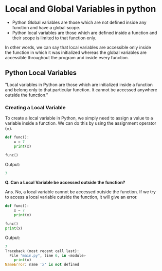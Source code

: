 # Local and Global Variables in python

- Python Global variables are those which are not defined inside any function and have a global scope.
- Python local variables are those which are defined inside a function and their scope is limited to that function only. 

In other words, we can say that local variables are accessible only inside the function in which it was initialized whereas the global variables are accessible throughout the program and inside every function.

## Python Local Variables

"Local variables in Python are those which are initialized inside a function and belong only to that particular function. It cannot be accessed anywhere outside the function."

### Creating a Local Variable

To create a local variable in Python, we simply need to assign a value to a variable inside a function. We can do this by using the assignment operator (=).

```python
def func():
    x = 7
    print(x)

func()
```

Output:

```python
7
```

**Q. Can a Local Variable be accessed outside the function?**

Ans. No, a local variable cannot be accessed outside the function. If we try to access a local variable outside the function, it will give an error.

```python
def func():
    x = 7
    print(x)

func()
print(x)
```

Output:

```python
7
Traceback (most recent call last):
  File "main.py", line 6, in <module>
    print(x)
NameError: name 'x' is not defined
```